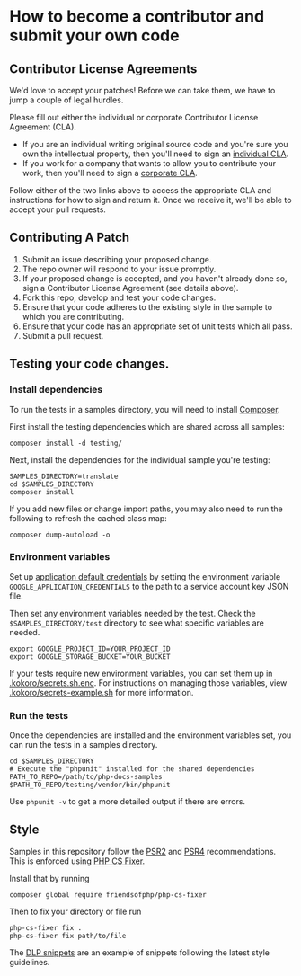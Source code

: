 # How to become a contributor and submit your own code

## Contributor License Agreements

We'd love to accept your patches! Before we can take them, we
have to jump a couple of legal hurdles.

Please fill out either the individual or corporate Contributor License Agreement
(CLA).

- If you are an individual writing original source code and you're sure you
  own the intellectual property, then you'll need to sign an
  [individual CLA](https://developers.google.com/open-source/cla/individual).
- If you work for a company that wants to allow you to contribute your work,
  then you'll need to sign a
  [corporate CLA](https://developers.google.com/open-source/cla/corporate).

Follow either of the two links above to access the appropriate CLA and
instructions for how to sign and return it. Once we receive it, we'll be able to
accept your pull requests.

## Contributing A Patch

1. Submit an issue describing your proposed change.
1. The repo owner will respond to your issue promptly.
1. If your proposed change is accepted, and you haven't already done so, sign a
   Contributor License Agreement (see details above).
1. Fork this repo, develop and test your code changes.
1. Ensure that your code adheres to the existing style in the sample to which
   you are contributing.
1. Ensure that your code has an appropriate set of unit tests which all pass.
1. Submit a pull request.

## Testing your code changes.

### Install dependencies

To run the tests in a samples directory, you will need to install
[Composer](http://getcomposer.org/doc/00-intro.md).

First install the testing dependencies which are shared across all samples:

```
composer install -d testing/
```

Next, install the dependencies for the individual sample you're testing:

```
SAMPLES_DIRECTORY=translate
cd $SAMPLES_DIRECTORY
composer install
```

If you add new files or change import paths, you may also need to run the
following to refresh the cached class map:

```
composer dump-autoload -o
```

### Environment variables

Set up [application default credentials](https://cloud.google.com/docs/authentication/getting-started)
by setting the environment variable `GOOGLE_APPLICATION_CREDENTIALS` to the path to a service
account key JSON file.

Then set any environment variables needed by the test. Check the
`$SAMPLES_DIRECTORY/test` directory to see what specific variables are needed.

```
export GOOGLE_PROJECT_ID=YOUR_PROJECT_ID
export GOOGLE_STORAGE_BUCKET=YOUR_BUCKET
```

If your tests require new environment variables, you can set them up in
[.kokoro/secrets.sh.enc](.kokoro/secrets.sh.enc). For instructions on managing those variables,
view [.kokoro/secrets-example.sh](.kokoro/secrets-example.sh) for more information.

### Run the tests

Once the dependencies are installed and the environment variables set, you can run the
tests in a samples directory.

```
cd $SAMPLES_DIRECTORY
# Execute the "phpunit" installed for the shared dependencies
PATH_TO_REPO=/path/to/php-docs-samples
$PATH_TO_REPO/testing/vendor/bin/phpunit
```

Use `phpunit -v` to get a more detailed output if there are errors.

## Style

Samples in this repository follow the [PSR2][psr2] and [PSR4][psr4]
recommendations. This is enforced using [PHP CS Fixer][php-cs-fixer].

Install that by running

```
composer global require friendsofphp/php-cs-fixer
```

Then to fix your directory or file run

```
php-cs-fixer fix .
php-cs-fixer fix path/to/file
```

The [DLP snippets](https://github.com/GoogleCloudPlatform/php-docs-samples/tree/master/dlp) are an example of snippets following the latest style guidelines.

[psr2]: http://www.php-fig.org/psr/psr-2/
[psr4]: http://www.php-fig.org/psr/psr-4/
[php-cs-fixer]: https://github.com/FriendsOfPHP/PHP-CS-Fixer
